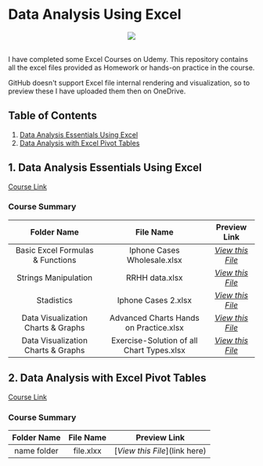 # Data Analysis Using Excel

<p align="center">
  <img src="https://upload.wikimedia.org/wikipedia/commons/thumb/3/34/Microsoft_Office_Excel_%282019%E2%80%93present%29.svg/258px-Microsoft_Office_Excel_%282019%E2%80%93present%29.svg.png" />
</p>
<br />
I have completed some Excel Courses on Udemy. This repository contains all the excel files provided as Homework or hands-on practice in the course.

GitHub doesn't support Excel file internal rendering and visualization, so to preview these I have uploaded them then on OneDrive.



 ## Table of Contents
 
1. [Data Analysis Essentials Using Excel](#1-data-analysis-essentials-using-excel)
2. [Data Analysis with Excel Pivot Tables](#2-data-analysis-with-excel-pivot-tables)

## 1. Data Analysis Essentials Using Excel
[Course Link](https://www.udemy.com/course/business-data-analysis-excel/)

### Course Summary
Folder Name   | File Name | Preview Link |
| :-------:   | :----:    | :----: |
| Basic Excel Formulas & Functions | Iphone Cases Wholesale.xlsx | [_View this File_](https://1drv.ms/x/s!AsdtkJDGicO01HLO286z2GXg00g3?e=y6lBa7) |
| Strings Manipulation  | RRHH data.xlsx | [_View this File_](https://1drv.ms/x/s!AsdtkJDGicO01HORCW5-wreZ3v01?e=I2iMg1) |
| Stadistics | Iphone Cases 2.xlsx | [_View this File_](https://1drv.ms/x/s!AsdtkJDGicO01HA9BFxElPbqL_oZ?e=d1d37q) | 
| Data Visualization Charts & Graphs | Advanced Charts Hands on Practice.xlsx | [_View this File_](https://1drv.ms/x/s!ArcN1mlTAmmf1RMQ-xbxxucuBG0i?e=DDILAO) | 
| Data Visualization Charts & Graphs | Exercise-Solution of all Chart Types.xlsx | [_View this File_](https://1drv.ms/x/s!ArcN1mlTAmmf1RYvIueX2F_aqE0S?e=gwTV1E) | 
## 2. Data Analysis with Excel Pivot Tables
[Course Link](https://www.udemy.com/course/data-analysis-with-excel-pivot-tables/)

### Course Summary
Folder Name   | File Name | Preview Link |
| :-------:   | :----:    | :----: |
| name folder | file.xlxx | [_View this File_](link here) |

